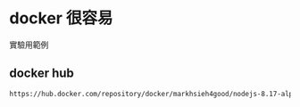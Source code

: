 # docker 很容易
實驗用範例

## docker hub
```bash
https://hub.docker.com/repository/docker/markhsieh4good/nodejs-8.17-alpine3.11/general
```
